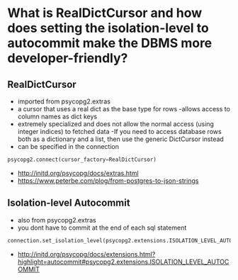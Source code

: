 # What is RealDictCursor and how does setting the isolation-level to autocommit make the DBMS more developer-friendly?


## RealDictCursor

- imported from psycopg2.extras
- a cursor that uses a real dict as the base type for rows
  -allows access to column names as dict keys
- extremely specialized and does not allow the normal access (using integer indices) to fetched data
  -If you need to access database rows both as a dictionary and a list, then use the generic DictCursor instead
- can be specified in the connection
``` python
psycopg2.connect(cursor_factory=RealDictCursor)
```
- http://initd.org/psycopg/docs/extras.html
- https://www.peterbe.com/plog/from-postgres-to-json-strings


## Isolation-level Autocommit

- also from psycopg2.extras
- you dont have to commit at the end of each sql statement

``` python
connection.set_isolation_level(psycopg2.extensions.ISOLATION_LEVEL_AUTOCOMMIT)
```
- http://initd.org/psycopg/docs/extensions.html?highlight=autocommit#psycopg2.extensions.ISOLATION_LEVEL_AUTOCOMMIT
